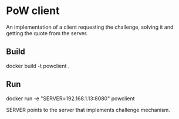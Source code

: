 # PoW client
An implementation of a client requesting the challenge, solving it and getting the quote from the server.

## Build
docker build -t powclient .

## Run
docker run -e "SERVER=192.168.1.13:8080" powclient

SERVER points to the server that implements challenge mechanism.